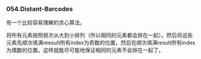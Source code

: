 ### 054.Distant-Barcodes

有一个比较容易理解的贪心算法。

将所有元素按照频次从大到小排列（所以相同的元素都会排在一起）。然后将这些元素先顺次填满reesult所有index为奇数的位置，然后在顺次填满result所有index为偶数的位置。这样就能尽可能地保证相同的元素不会排在一起了。
